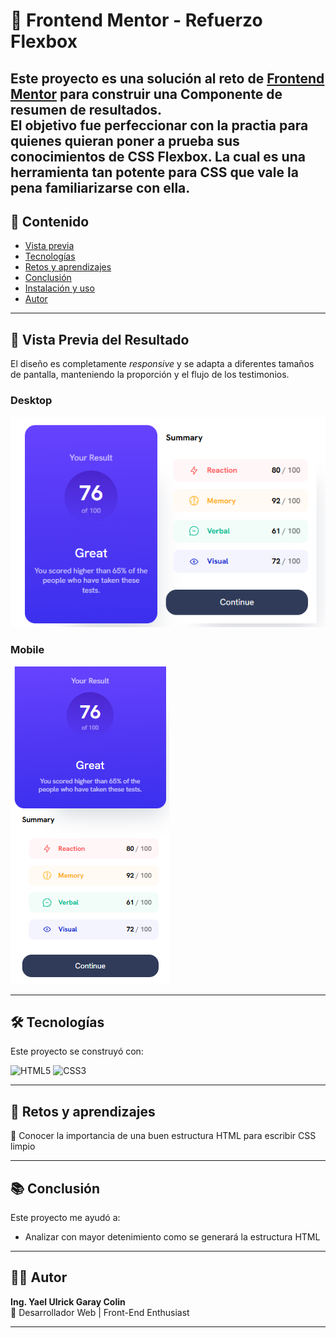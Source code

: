 # 📱 Frontend Mentor - Refuerzo Flexbox 

Este proyecto es una solución al reto de [Frontend Mentor](https://www.frontendmentor.io/challenges/results-summary-component-CE_K6s0maV?tab=downloads) para construir una **Componente de resumen de resultados**.  
El objetivo fue perfeccionar con la practia para quienes quieran poner a prueba sus conocimientos de CSS Flexbox. La cual es una herramienta tan potente para CSS que vale la pena familiarizarse con ella.
---

## 📑 Contenido
- [Vista previa](#vista-previa)
- [Tecnologías](#tecnologías)
- [Retos y aprendizajes](#retos-y-aprendizajes)
- [Conclusión](#conclusión)
- [Instalación y uso](#instalación-y-uso)
- [Autor](#autor)

---

## 🚀 Vista Previa del Resultado

El diseño es completamente *responsive* y se adapta a diferentes tamaños de pantalla, manteniendo la proporción y el flujo de los testimonios.

### Desktop
![Vista previa del proyecto en escritorio](assets/images/Resultado.png)

### Mobile
![Vista previa del proyecto en móvil](assets/images/Resultado-mobile.png)


---

## 🛠️ Tecnologías
Este proyecto se construyó con:

![HTML5](https://img.shields.io/badge/HTML5-E34F26?style=for-the-badge&logo=html5&logoColor=white)
![CSS3](https://img.shields.io/badge/CSS3-1572B6?style=for-the-badge&logo=css3&logoColor=white)

---

## 🚀 Retos y aprendizajes
🔹 Conocer la importancia de una buen estructura HTML para escribir CSS limpio


---

## 📚 Conclusión
Este proyecto me ayudó a:  
- Analizar con mayor detenimiento como se generará la estructura HTML

---

## 👨‍💻 Autor

**Ing. Yael Ulrick Garay Colin**  
💼 Desarrollador Web | Front-End Enthusiast  

---
